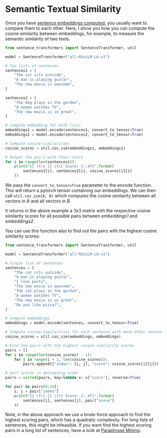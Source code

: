 # Semantic Textual Similarity

Once you have  [sentence embeddings computed](../../examples/applications/computing-embeddings/README.md), you usually want to compare them to each other. Here, I show you how you can compute the cosine similarity between embeddings, for example, to measure the semantic similarity of two texts.

```python
from sentence_transformers import SentenceTransformer, util

model = SentenceTransformer("all-MiniLM-L6-v2")

# Two lists of sentences
sentences1 = [
    "The cat sits outside",
    "A man is playing guitar",
    "The new movie is awesome",
]

sentences2 = [
    "The dog plays in the garden",
    "A woman watches TV",
    "The new movie is so great",
]

# Compute embedding for both lists
embeddings1 = model.encode(sentences1, convert_to_tensor=True)
embeddings2 = model.encode(sentences2, convert_to_tensor=True)

# Compute cosine-similarities
cosine_scores = util.cos_sim(embeddings1, embeddings2)

# Output the pairs with their score
for i in range(len(sentences1)):
    print("{} \t\t {} \t\t Score: {:.4f}".format(
        sentences1[i], sentences2[i], cosine_scores[i][i]
    ))
```

We pass the `convert_to_tensor=True` parameter to the encode function. This will return a pytorch tensor containing our embeddings. We can then call `util.cos_sim(A, B)` which computes the cosine similarity between all vectors in *A* and all vectors in *B*. 

It returns in the above example a 3x3 matrix with the respective cosine similarity scores for all possible pairs between *embeddings1* and *embeddings2*.


You can use this function also to find out the pairs with the highest cosine similarity scores:
```python
from sentence_transformers import SentenceTransformer, util

model = SentenceTransformer("all-MiniLM-L6-v2")

# Single list of sentences
sentences = [
    "The cat sits outside",
    "A man is playing guitar",
    "I love pasta",
    "The new movie is awesome",
    "The cat plays in the garden",
    "A woman watches TV",
    "The new movie is so great",
    "Do you like pizza?",
]

# Compute embeddings
embeddings = model.encode(sentences, convert_to_tensor=True)

# Compute cosine-similarities for each sentence with each other sentence
cosine_scores = util.cos_sim(embeddings, embeddings)

# Find the pairs with the highest cosine similarity scores
pairs = []
for i in range(len(cosine_scores) - 1):
    for j in range(i + 1, len(cosine_scores)):
        pairs.append({"index": [i, j], "score": cosine_scores[i][j]})

# Sort scores in decreasing order
pairs = sorted(pairs, key=lambda x: x["score"], reverse=True)

for pair in pairs[0:10]:
    i, j = pair["index"]
    print("{} \t\t {} \t\t Score: {:.4f}".format(
        sentences[i], sentences[j], pair["score"]
    ))
```

Note, in the above approach we use a brute-force approach to find the highest scoring pairs, which has a quadratic complexity. For long lists of sentences, this might be infeasible. If you want find the highest scoring pairs in a long list of sentences, have a look at [Paraphrase Mining](../../examples/applications/paraphrase-mining/README.md).